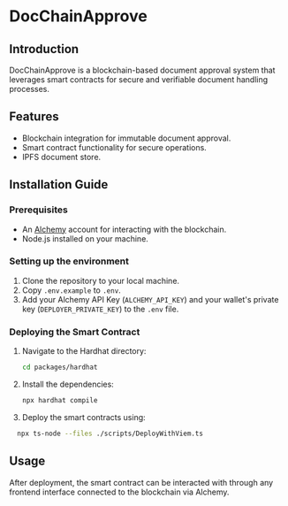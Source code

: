 # DocChainApprove

## Introduction
DocChainApprove is a blockchain-based document approval system that leverages smart contracts for secure and verifiable document handling processes.

## Features
- Blockchain integration for immutable document approval.
- Smart contract functionality for secure operations.
- IPFS document store.

## Installation Guide

### Prerequisites
- An [Alchemy](https://www.alchemy.com/) account for interacting with the blockchain.
- Node.js installed on your machine.

### Setting up the environment
1. Clone the repository to your local machine.
2. Copy `.env.example` to `.env`.
3. Add your Alchemy API Key (`ALCHEMY_API_KEY`) and your wallet's private key (`DEPLOYER_PRIVATE_KEY`) to the `.env` file.

### Deploying the Smart Contract
1. Navigate to the Hardhat directory:
   ```bash
   cd packages/hardhat
   ```
2. Install the dependencies:
   ```bash
   npx hardhat compile
   ```
3. Deploy the smart contracts using:
  ```bash
    npx ts-node --files ./scripts/DeployWithViem.ts
  ```

## Usage
After deployment, the smart contract can be interacted with through any frontend interface connected to the blockchain via Alchemy.
